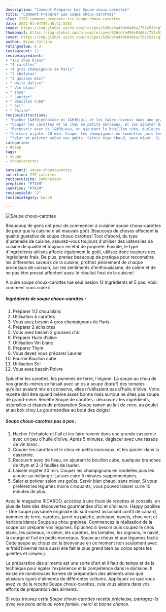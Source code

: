 ```yaml
---
description: "Comment Préparer Les Soupe choux-carottes"
title: "Comment Préparer Les Soupe choux-carottes"
slug: 2207-comment-preparer-les-soupe-choux-carottes
date: 2021-01-04T07:45:42.515Z
image: https://img-global.cpcdn.com/recipes/626cefa49de84d6a/751x532cq70/soupe-choux-carottes-photo-principale-de-la-recette.jpg
thumbnail: https://img-global.cpcdn.com/recipes/626cefa49de84d6a/751x532cq70/soupe-choux-carottes-photo-principale-de-la-recette.jpg
cover: https://img-global.cpcdn.com/recipes/626cefa49de84d6a/751x532cq70/soupe-choux-carottes-photo-principale-de-la-recette.jpg
author: Bryan Collins
ratingvalue: 4.3
reviewcount: 12
recipeingredient:
- "1/2 chou blanc"
- "4 carottes"
- "4 gros champignons de Paris"
- "2 chalotes"
- "2 gousses dail"
- " Huile dolive"
- " Vin blanc"
- " Thym"
- " Laurier"
- " Bouillon cube"
- " Sel"
- " Poivre"
recipeinstructions:
- "Hacher l&#39;échalote et l&#39;ail et les faire revenir dans une grande casserole avec un peu d&#39;huile d&#39;olive. Après 5 minutes, déglacer avec une rasade de vin blanc."
- "Couper les carottes et le chou en petits morceaux, et les ajouter dans la casserole."
- "Recouvrir avec de l&#39;eau, en ajoutant le bouillon cube, quelques branches de thym et 2-3 feuilles de laurier."
- "Laisser mijoter 20 min. Couper les champignons en rondelles puis les ajouter au mélange. Laisser cuire 5 minutes supplémentaires."
- "Saler et poivrer selon vos goûts. Servir bien chaud, sans mixer. Si vous préférez les légumes moins croquants, vous pouvez laisser cuire 10 minutes de plus."
categories:
- Resep
tags:
- soupe
- chouxcarottes

katakunci: soupe chouxcarottes 
nutrition: 279 calories
recipecuisine: Indonesian
preptime: "PT10M"
cooktime: "PT42M"
recipeyield: "2"
recipecategory: Lunch

---
```



![Soupe choux-carottes](https://img-global.cpcdn.com/recipes/626cefa49de84d6a/751x532cq70/soupe-choux-carottes-photo-principale-de-la-recette.jpg)

Beaucoup de gens ont peur de commencer à cuisiner soupe choux-carottes de peur que la cuisine n'ait mauvais goût. Beaucoup de choses affectent la qualité gustative de soupe choux-carottes! Tout d'abord, du type d'ustensile de cuisine, assurez-vous toujours d'utiliser des ustensiles de cuisine de qualité et toujours en état de propreté. Ensuite, le type d'ingrédients utilisés affecte également le goût, utilisez donc toujours des ingrédients frais. De plus, prenez beaucoup de pratique pour reconnaître les différentes saveurs de la cuisine, profitez pleinement de chaque processus de cuisson, car les sentiments d'enthousiasme, de calme et de ne pas être pressé affectent aussi le résultat final de la cuisine!

<!--inarticleads1-->

À cuire soupe choux-carottes tue seul besion 12 Ingrédients et 5 pas. Voici comment vous cuire il.

##### Ingrédients de soupe choux-carottes :

1. Préparer 1/2 chou blanc
1. Utilisation 4 carottes
1. Vous avez besoin 4 gros champignons de Paris
1. Préparer 2 échalotes
1. Vous avez besoin 2 gousses d&#39;ail
1. Préparer  Huile d&#39;olive
1. Utilisation  Vin blanc
1. Préparer  Thym
1. Vous devez vous préparer  Laurier
1. Fournir  Bouillon cube
1. Utilisation  Sel
1. Vous avez besoin  Poivre


Eplucher les carottes, les pommes de terre, l&#39;oignon. La soupe au chou de nos grands-mères se faisait avec un os à soupe (bœuf) des tomates qu&#39;elles avaient mis en conserve, elles n&#39;utilisaient pas d&#39;huile d&#39;olive. Votre recette doit être quand même assez bonne mais surtout ne dites pas soupe de grand-mère. Recette Soupe de carottes : découvrez les ingrédients, ustensiles et étapes de préparation Soupe ramen au lait de coco, au poulet et au bok choy La gourmandise au bout des doigts! 

<!--inarticleads2-->

##### Soupe choux-carottes pas à pas :

1. Hacher l&#39;échalote et l&#39;ail et les faire revenir dans une grande casserole avec un peu d&#39;huile d&#39;olive. Après 5 minutes, déglacer avec une rasade de vin blanc.
1. Couper les carottes et le chou en petits morceaux, et les ajouter dans la casserole.
1. Recouvrir avec de l&#39;eau, en ajoutant le bouillon cube, quelques branches de thym et 2-3 feuilles de laurier.
1. Laisser mijoter 20 min. Couper les champignons en rondelles puis les ajouter au mélange. Laisser cuire 5 minutes supplémentaires.
1. Saler et poivrer selon vos goûts. Servir bien chaud, sans mixer. Si vous préférez les légumes moins croquants, vous pouvez laisser cuire 10 minutes de plus.


Avec le magazine RICARDO, accédez à une foule de recettes et conseils, en plus de faire des découvertes gourmandes d&#39;ici et d&#39;ailleurs. Happy papilles - Une soupe paysanne originaire du sud-ouest associant confit de canard, pommes de terre, carottes, jarret ou palette, poireaux, navets, chou vert et haricots blancs Soupe au chou gratinée. Commencez la réalisation de la soupe par préparer vos légumes. Épluchez si besoin puis coupez le chou blanc, les poireaux, le céleri, les carottes, les tomates, les oignons, le navet, la courge et l&#39;ail en petits morceaux. Soupe au choux et aux légumes facile. Cette soupe au choux est la bienvenue en ce moment non seulement avec le froid hivernal mais aussi elle fait le plus grand bien au corps après les galettes et crêpes:). 

<!--inarticleads1-->

<p>
La préparation des aliments est une sorte d'art et il faut du temps et de la technique pour égaler l'expérience et la compétence dans le domaine. Il existe de nombreuses formes de préparation des aliments ainsi que plusieurs types d'aliments de différentes cultures. Appliquez ce que vous avez vu de la recette Soupe choux-carottes, cela vous aidera dans vos efforts de préparation des aliments.
</p>

<p>
<i>Si vous trouvez cette Soupe choux-carottes recette précieuse, partagez-la avec vos bons amis ou votre famille, merci et bonne chance.</i>
</p>
